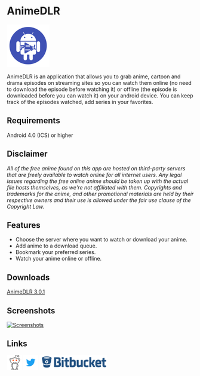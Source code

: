 # AnimeDLR

![AnimeDLR](images/animedlr114.png?style=logoapp "AnimeDLR")

AnimeDLR is an application that allows you to grab anime, cartoon and drama episodes on streaming sites so you can watch them online (no need to download the episode before watching it) or offline (the episode is downloaded before you can watch it) on your android device. You can keep track of the episodes watched, add series in your favorites.

## Requirements
Android 4.0 (ICS) or higher

## Disclaimer
*All of the free anime found on this app are hosted on third-party servers that are freely available to watch online for all internet users. Any legal issues regarding the free online anime should be taken up with the actual file hosts themselves, as we're not affiliated with them. Copyrights and trademarks for the anime, and other promotional materials are held by their respective owners and their use is allowed under the fair use clause of the Copyright Law.*

## Features
* Choose the server where you want to watch or download your anime.
* Add anime to a download queue.
* Bookmark your preferred series.
* Watch your anime online or offline.

## Downloads
[AnimeDLR 3.0.1](https://bitbucket.org/cylonu87/animedlr/downloads/AnimeDLR-3.0.1-full-release.apk)

## Screenshots
<a href="https://imgur.com/a/qIiY2"><img src="http://imgur.com/images/imgur-logo.svg?style=logoimgur" alt="Screenshots" title="AnimeDLR's screenshots" style="max-width:100%" height="40"></a>

## Links
<a href="https://www.reddit.com/r/AnimeDLR/"><img src="images/reddit_alien.png" alt="AnimeDLR's subreddit" title="AnimeDLR's subreddit" style="max-width:100%;" height="40"></a>
<a href="https://twitter.com/Panic_Soft"><img src="images/Twitter_Logo_Blue.png" alt="PanicSoft's twitter" title="PanicSoft's twitter" style="max-width:100%;" height="40"></a>
<a href="https://bitbucket.org/cylonu87/animedlr/issues"><img src="images/bitbucket.png" alt="Bitbucket" title="Issues" style="max-width:100%;" height="40"></a>
